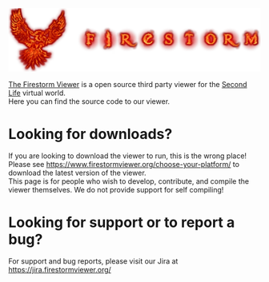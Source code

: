 <picture>
  <source media="(prefers-color-scheme: dark)" srcset="images/firestorm_readme_dark.png">
  <source media="(prefers-color-scheme: light)" srcset="images/firestorm_readme_light.png">
  <img alt="Second Life Logo" src="images/firestorm_readme_light.png"> <!-- Assume light theme -->
</picture>

[The Firestorm Viewer](https://www.firestormviewer.org) is a open source third party viewer for the [Second Life](https://secondlife.com/) virtual world.<br/>
Here you can find the source code to our viewer.

# Looking for downloads?
If you are looking to download the viewer to run, this is the wrong place!<br/>
Please see https://www.firestormviewer.org/choose-your-platform/ to download the latest version of the viewer.<br/>
This page is for people who wish to develop, contribute, and compile the viewer themselves. We do not provide support for self compiling!

# Looking for support or to report a bug?
For support and bug reports, please visit our Jira at https://jira.firestormviewer.org/
